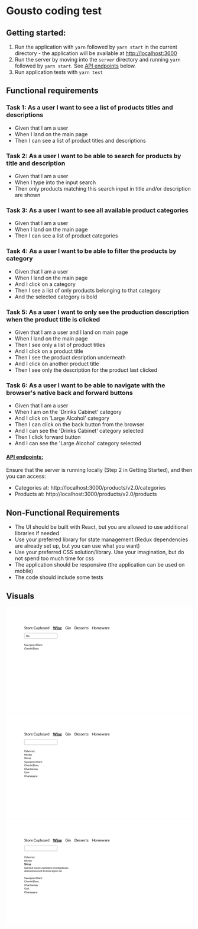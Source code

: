# Gousto coding test

## Getting started:

1. Run the application with `yarn` followed by `yarn start` in the current directory - the application will be available at [http://localhost:3600](http://localhost:3600)
2. Run the server by moving into the `server` directory and running `yarn` followed by `yarn start`. See [API endpoints](#api-endpoints) below.
3. Run application tests with `yarn test`

## Functional requirements

### Task 1: As a user I want to see a list of products titles and descriptions

  * Given that I am a user
  * When I land on the main page
  * Then I can see a list of product titles and descriptions

### Task 2: As a user I want to be able to search for products by title and description

  * Given that I am a user
  * When I type into the input search
  * Then only products matching this search input in title and/or description are shown

### Task 3: As a user I want to see all available product categories

  * Given that I am a user
  * When I land on the main page
  * Then I can see a list of product categories

### Task 4: As a user I want to be able to filter the products by category

  * Given that I am a user
  * When I land on the main page
  * And I click on a category
  * Then I see a list of only products belonging to that category
  * And the selected category is bold

### Task 5: As a user I want to only see the production description when the product title is clicked

  * Given that I am a user and I land on main page
  * When I land on the main page
  * Then I see only a list of product titles
  * And I click on a product title
  * Then I see the product desription underneath
  * And I click on another product title
  * Then I see only the description for the product last clicked

### Task 6: As a user I want to be able to navigate with the browser's native back and forward buttons

  * Given that I am a user
  * When I am on the 'Drinks Cabinet' category
  * And I click on 'Large Alcohol' category
  * Then I can click on the back button from the browser
  * And I can see the 'Drinks Cabinet' category selected
  * Then I click forward button
  * And I can see the 'Large Alcohol' category selected

#### [API endpoints:](#api-endpoints)
Ensure that the server is running locally (Step 2 in Getting Started), and then you can access: 
* Categories at: http://localhost:3000/products/v2.0/categories
* Products at: http://localhost:3000/products/v2.0/products

## Non-Functional Requirements

* The UI should be built with React, but you are allowed to use additional libraries if needed
* Use your preferred library for state management (Redux dependencies are already set up, but you can use what you want)
* Use your preferred CSS solution/library. Use your imagination, but do not spend too much time for css
* The application should be responsive (the application can be used on mobile)
* The code should include some tests

## Visuals

![Image1](./public/first.png)
![Image2](./public/second.png)
![Image3](./public/third.png)
